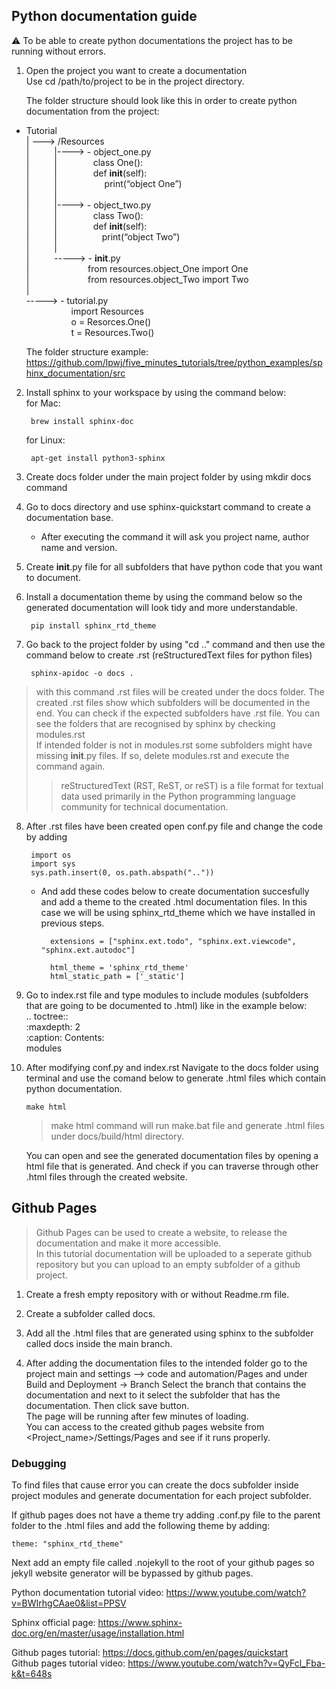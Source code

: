 ## Python documentation guide

:warning: To be able to create python documentations the project has to be running without errors. <br />

1. Open the project you want to create a documentation <br />
   Use cd /path/to/project to be in the project directory. <br />
   
	The folder structure should look like this in order to create python documentation from the project: <br />

 - Tutorial <br />
| --->	 /Resources <br />
| &emsp; &emsp;	|---->	- object_one.py <br />
| &emsp; &emsp;	| &emsp; &emsp; &emsp;	class One(): <br />
| &emsp; &emsp;	| &emsp; &emsp; &emsp;	def __init__(self): <br />
| &emsp; &emsp;	| &emsp; &emsp; &emsp;	&emsp; print(“object One”) <br />
| &emsp; &emsp; |<br />
| &emsp; &emsp;	|---->	- object_two.py <br />
| &emsp; &emsp;	| &emsp; &emsp; &emsp;	class Two(): <br />
| &emsp; &emsp;	| &emsp; &emsp; &emsp;	def __init__(self): <br />
| &emsp; &emsp;	| &emsp; &emsp; &emsp; &emsp;print(“object Two”) <br />
| &emsp; &emsp; |<br />
| &emsp; &emsp;	----->	- __init__.py <br />
| &emsp; &emsp;	&emsp; &emsp; &emsp; from resources.object_One import One <br />
| &emsp; &emsp;	&emsp; &emsp; &emsp; from resources.object_Two import Two <br />
| <br />
----->	- tutorial.py <br />
  &emsp; &emsp;	&emsp; &emsp; import Resources <br />
  &emsp; &emsp;	&emsp; &emsp; o = Resorces.One() <br />
  &emsp; &emsp;	&emsp; &emsp; t = Resources.Two()	<br />	
		
	The folder structure example: https://github.com/lpwj/five_minutes_tutorials/tree/python_examples/sphinx_documentation/src <br />

2. Install sphinx to your workspace by using the command below:<br />
	for Mac:<br />

   		brew install sphinx-doc

   	for Linux:<br />

   		apt-get install python3-sphinx

3. Create docs folder under the main project folder by using mkdir docs command <br />
	
4. Go to docs directory and use sphinx-quickstart command to create a documentation base. <br />
	- After executing the command it will ask you project name, author name and version. <br />
 
5. Create __init__.py file for all subfolders that have python code that you want to document. <br />

6. Install a documentation theme by using the command below so the generated documentation will look tidy and more understandable.

   		pip install sphinx_rtd_theme
7. Go back to the project folder by using "cd .." command and then use the command below to create .rst (reStructuredText files for python files)<br />

		sphinx-apidoc -o docs .
  > with this command .rst files will be created under the docs folder. The created .rst files show which subfolders will be documented in the end. You can check if the expected subfolders have .rst file. You can see the folders that are recognised by sphinx by checking modules.rst <br />
  > If intended folder is not in modules.rst some subfolders might have missing __init__.py files. If so, delete modules.rst and execute the command again.
  >> reStructuredText (RST, ReST, or reST) is a file format for textual data used primarily in the Python programming language community for technical documentation.
  
8. After .rst files have been created open conf.py file and change the code by adding  <br />
	
 		import os
		import sys
		sys.path.insert(0, os.path.abspath(".."))
	- And add these codes below to create documentation succesfully and add a theme to the created .html documentation files. In this case we will be using sphinx_rtd_theme which we have installed in previous steps. <br />

  			extensions = ["sphinx.ext.todo", "sphinx.ext.viewcode", "sphinx.ext.autodoc"]

			html_theme = 'sphinx_rtd_theme'
			html_static_path = ['_static']
9. Go to index.rst file and type modules to include modules (subfolders that are going to be documented to .html) like in the example below: <br />
   			.. toctree:: <br />
   			:maxdepth: 2 <br />
   			:caption: Contents: <br /> modules <br />

10. After modifying conf.py and index.rst Navigate to the docs folder using terminal and use the comand below to generate .html files which contain python documentation.

    	make html

 	> make html command will run make.bat file and generate .html files under docs/build/html directory.

	You can open and see the generated documentation files by opening a html file that is generated. And check if you can traverse through other .html files through the created website.

## Github Pages
> Github Pages can be used to create a website, to release the documentation and make it more accessible. <br />
> In this tutorial documentation will be uploaded to a seperate github repository but you can upload to an empty subfolder of a github project.

1. Create a fresh empty repository with or without Readme.rm file.<br />
2. Create a subfolder called docs.<br />
3. Add all the .html files that are generated using sphinx to the subfolder called docs inside the main branch.<br />

4. After adding the documentation files to the intended folder go to the project main and settings --> code and automation/Pages and under Build and Deployment -> Branch 
   Select the branch that contains the documentation and next to it select the subfolder that has the documentation. Then click save button.<br />
   The page will be running after few minutes of loading. <br />
   You can access to the created github pages website from <Project_name>/Settings/Pages and see if it runs properly.

<h3> Debugging </h3>

To find files that cause error you can create the docs subfolder inside project modules and generate documentation for each project subfolder. <br />

If github pages does not have a theme try adding .conf.py file to the parent folder to the .html files and add the following theme by adding: <br />
		
  	theme: "sphinx_rtd_theme"
Next add an empty file called .nojekyll to the root of your github pages so jekyll website generator will be bypassed by github pages. <br />

Python documentation tutorial video: https://www.youtube.com/watch?v=BWIrhgCAae0&list=PPSV <br />

Sphinx official page: https://www.sphinx-doc.org/en/master/usage/installation.html <br />

Github pages tutorial: https://docs.github.com/en/pages/quickstart <br />
Github pages tutorial video: https://www.youtube.com/watch?v=QyFcl_Fba-k&t=648s
